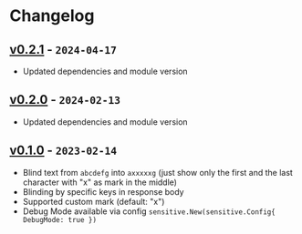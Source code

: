 # Changelog

## [v0.2.1] - `2024-04-17`

- Updated dependencies and module version

## [v0.2.0] - `2024-02-13`

- Updated dependencies and module version

## [v0.1.0] - `2023-02-14`

- Blind text from `abcdefg` into `axxxxxg` (just show only the first and the last character with "x" as mark in the middle)
- Blinding by specific keys in response body
- Supported custom mark (default: "x")
- Debug Mode available via config `sensitive.New(sensitive.Config{ DebugMode: true })`

[v0.2.1]: https://github.com/buildingwatsize/sensitive/releases/tag/v0.2.1
[v0.2.0]: https://github.com/buildingwatsize/sensitive/releases/tag/v0.2.0
[v0.1.0]: https://github.com/buildingwatsize/sensitive/releases/tag/v0.1.0
